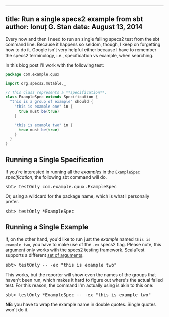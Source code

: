 --------------------------------------------------------------------------------
title: Run a single specs2 example from sbt
author: Ionuț G. Stan
date: August 13, 2014
--------------------------------------------------------------------------------

Every now and then I need to run an single failing specs2 test from the sbt
command line. Because it happens so seldom, though, I keep on forgetting how to
do it. Google isn't very helpful either because I have to remember the specs2
terminology, i.e., specification vs example, when searching.

In this blog post I'll work with the following test:

```scala
package com.example.quux

import org.specs2.mutable._

// This class represents a **specification**.
class ExampleSpec extends Specification {
  "this is a group of example" should {
    "this is example one" in {
      true must be(true)
    }

    "this is example two" in {
      true must be(true)
    }
  }
}
```

## Running a Single Specification

If you're interested in running all the *examples* in the `ExampleSpec`
*specification*, the following sbt command will do.

<pre class="terminal">sbt&gt; testOnly com.example.quux.ExampleSpec</pre>

Or, using a wildcard for the package name, which is what I personally prefer.

<pre class="terminal">sbt&gt; testOnly *ExampleSpec</pre>

## Running a Single Example

If, on the other hand, you'd like to run just the *example* named `this is
example two`, you have to make use of the `-ex` specs2 flag. Please note, this
argument only works with the specs2 testing framework. ScalaTest supports a
different [set of arguments][1].

<pre class="terminal">sbt&gt; testOnly -- -ex "this is example two"</pre>

This works, but the reporter will show even the names of the groups that haven't
been run, which makes it hard to figure out where's the actual failed test.
For this reason, the command I'm actually using is akin to this one:

<pre class="terminal">sbt&gt; testOnly *ExampleSpec -- -ex "this is example two"</pre>

**NB**: you have to wrap the example name in double quotes. Single quotes won't
do it.


[0]: http://stackoverflow.com/questions/13798193/how-do-you-run-only-a-single-spec2-specification-with-sbt
[1]: http://www.scalatest.org/user_guide/using_the_runner
